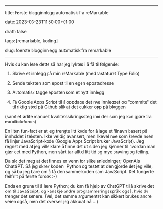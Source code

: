  

---

title: Første blogginnlegg automatisk fra reMarkable

date: 2023-03-23T11:50:00+01:00

draft: false

tags: [remarkable, koding]

slug: foerste blogginnlegg automatisk fra remarkable

---

Hvis du kan lese dette så har jeg lyktes i å få til følgende:

1. Skrive et innlegg på min reMarkable (med tastaturet Type Folio)

2. Sende teksten som epost til en egen epostadresse

3. Automatisk tagge eposten som et nytt innlegg

4. Få Google Apps Script til å oppdage det nye innlegget og "commite" det 
til riktig sted på Github slik at det dukker opp på bloggen

(samt et ørlite manuelt kvalitetssikringssteg inni der som jeg kan gjøre 
fra mobiltelefonen)

En liten fun-fact er at jeg trengte litt kode for å lage et filnavn basert 
på innholdet i teksten. Ikke veldig avansert, men likevel noe som krevde 
noen få linjer JavaScript-kode (Google Apps Script bruker JavaScript). Jeg 
regnet med at jeg ville klare å finne det ut siden jeg kjenner til hvordan 
man gjør det med Python, men sånt tar alltid litt tid og mye prøving og 
feiling.

Da slo det meg at det finnes en venn for slike anledninger; OpenAIs 
ChatGPT. Så jeg skrev koden i Python og testet at den gjorde det jeg ville, 
og så ba jeg bare om å få den samme koden som JavaScript. Det fungerte 
feilfritt på første forsøk :-)

Enda en grunn til å lære Python; du kan få hjelp av ChatGPT til å skrive 
det om til JavaScript, og kanskje andre programmeringsspråk også, hvis du 
trenger det senere. (Vel, det samme argumentet kan sikkert brukes andre 
veien også, men det overser jeg akkurat nå ...)

